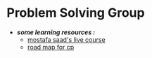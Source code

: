 # Problem Solving Group

* ***some learning resources :***
	* [mostafa saad's live course](https://docs.google.com/presentation/d/1OH46I9yLCLS7o-ARumjKfSxru9rDyzgBdgpArRhxoBA/edit#slide=id.p)
	* [road map for cp](https://github.com/Sisco22-maker/PhaseOne_RoadMap?tab=readme-ov-file)
